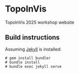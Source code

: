 # TopoInVis
TopoInVis 2025 workshop website

## Build instructions

Assuming [Jekyll](https://jekyllrb.com/docs/installation/) is installed:
```
# gem install bundler
# bundle install
# bundle exec jekyll serve
```
